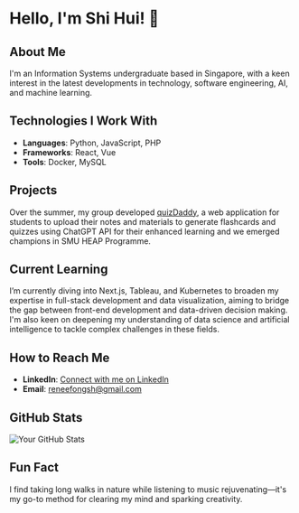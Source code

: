 # Hello, I'm Shi Hui! 👋

## About Me
I'm an Information Systems undergraduate based in Singapore, with a keen interest in the latest developments in technology, software engineering, AI, and machine learning.

## Technologies I Work With
- **Languages**: Python, JavaScript, PHP
- **Frameworks**: React, Vue
- **Tools**: Docker, MySQL

## Projects
Over the summer, my group developed [quizDaddy](https://github.com/HEAPS-ACTUAL), a web application for students to upload their notes and materials to generate 
flashcards and quizzes using ChatGPT API for their enhanced learning 
and we emerged champions in SMU HEAP Programme.

## Current Learning
I’m currently diving into Next.js, Tableau, and Kubernetes to broaden my expertise in full-stack development and data visualization, aiming to bridge the gap 
between front-end development and data-driven decision making. I'm also keen on deepening my understanding of data science and artificial intelligence to tackle 
complex challenges in these fields.

## How to Reach Me
- **LinkedIn**: [Connect with me on LinkedIn](https://www.linkedin.com/in/shi-hui-fong-06869a296/)
- **Email**: [reneefongsh@gmail.com](mailto:reneefongsh@gmail.com)


## GitHub Stats
![Your GitHub Stats](https://github-readme-stats.vercel.app/api?username=yourusername&show_icons=true)

## Fun Fact
I find taking long walks in nature while listening to music rejuvenating—it's my go-to method for clearing my mind and sparking creativity.


<!---
fongshihui/fongshihui is a ✨ special ✨ repository because its `README.md` (this file) appears on your GitHub profile.
You can click the Preview link to take a look at your changes.
--->
